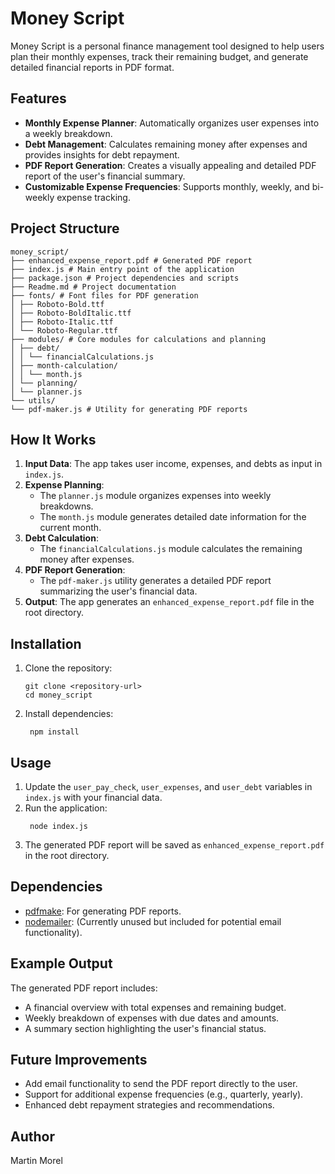 # Money Script

Money Script is a personal finance management tool designed to help users plan their monthly expenses, track their remaining budget, and generate detailed financial reports in PDF format.

## Features

- **Monthly Expense Planner**: Automatically organizes user expenses into a weekly breakdown.
- **Debt Management**: Calculates remaining money after expenses and provides insights for debt repayment.
- **PDF Report Generation**: Creates a visually appealing and detailed PDF report of the user's financial summary.
- **Customizable Expense Frequencies**: Supports monthly, weekly, and bi-weekly expense tracking.

## Project Structure

```
money_script/
├── enhanced_expense_report.pdf # Generated PDF report
├── index.js # Main entry point of the application
├── package.json # Project dependencies and scripts
├── Readme.md # Project documentation
├── fonts/ # Font files for PDF generation
│ ├── Roboto-Bold.ttf
│ ├── Roboto-BoldItalic.ttf
│ ├── Roboto-Italic.ttf
│ └── Roboto-Regular.ttf
├── modules/ # Core modules for calculations and planning
│ ├── debt/
│ │ └── financialCalculations.js
│ ├── month-calculation/
│ │ └── month.js
│ └── planning/
│ └── planner.js
└── utils/
└── pdf-maker.js # Utility for generating PDF reports

```

## How It Works

1. **Input Data**: The app takes user income, expenses, and debts as input in `index.js`.
2. **Expense Planning**:
   - The `planner.js` module organizes expenses into weekly breakdowns.
   - The `month.js` module generates detailed date information for the current month.
3. **Debt Calculation**:
   - The `financialCalculations.js` module calculates the remaining money after expenses.
4. **PDF Report Generation**:
   - The `pdf-maker.js` utility generates a detailed PDF report summarizing the user's financial data.
5. **Output**: The app generates an `enhanced_expense_report.pdf` file in the root directory.

## Installation

1. Clone the repository:
   ```
   git clone <repository-url>
   cd money_script
   ```
2. Install dependencies:
   ```
    npm install
   ```

## Usage

1. Update the `user_pay_check`, `user_expenses`, and `user_debt` variables in `index.js` with your financial data.
2. Run the application:
   ```
    node index.js
   ```
3. The generated PDF report will be saved as `enhanced_expense_report.pdf` in the root directory.

## Dependencies

- [pdfmake](https://www.npmjs.com/package/pdfmake): For generating PDF reports.
- [nodemailer](https://www.npmjs.com/package/nodemailer): (Currently unused but included for potential email functionality).

## Example Output

The generated PDF report includes:

- A financial overview with total expenses and remaining budget.
- Weekly breakdown of expenses with due dates and amounts.
- A summary section highlighting the user's financial status.

## Future Improvements

- Add email functionality to send the PDF report directly to the user.
- Support for additional expense frequencies (e.g., quarterly, yearly).
- Enhanced debt repayment strategies and recommendations.

## Author

Martin Morel
